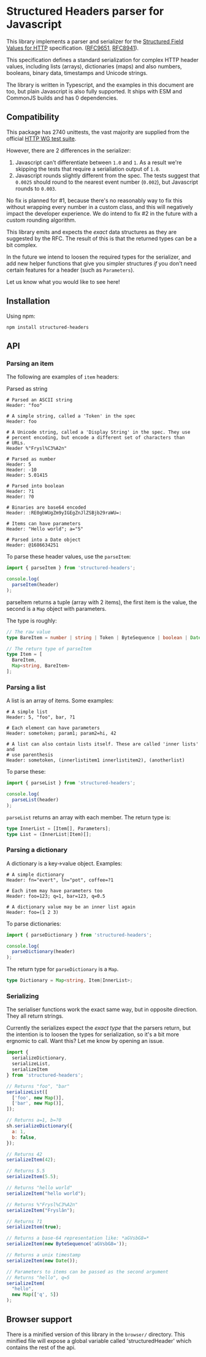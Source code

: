 Structured Headers parser for Javascript
========================================

This library implements a parser and serializer for the [Structured Field Values for HTTP][2]
specification. ([RFC9651][3], [RFC8941][1]).

This specification defines a standard serialization for complex HTTP header
values, including lists (arrays), dictionaries (maps) and also numbers,
booleans, binary data, timestamps and Unicode strings.

The library is written in Typescript, and the examples in this document are
too, but plain Javascript is also fully supported. It ships with ESM and
CommonJS builds and has 0 dependencies.

Compatibility
-------------

This package has 2740 unittests, the vast majority are supplied from the
official [HTTP WG test suite][2].

However, there are 2 differences in the serializer:

1. Javascript can't differentiate between `1.0` and `1`. As a result we're
   skipping the tests that require a serialiation output of `1.0`.
2. Javascript rounds slightly different from the spec. The tests suggest that
   `0.0025` should round to the nearest event number (`0.002`), but Javascript
   rounds to `0.003`.

No fix is planned for #1, because there's no reasonably way to fix this
without wrapping every number in a custom class, and this will negatively
impact the developer experience. We do intend to fix #2 in the future with a
custom rounding algorithm.

This library emits and expects the _exact_ data structures as they are
suggested by the RFC. The result of this is that the returned types can be
a bit complex.

In the future we intend to loosen the required types for the serializer, and
add new helper functions that give you simpler structures _if_ you don't need
certain features for a header (such as `Parameters`).

Let us know what you would like to see here!

Installation
------------

Using npm:

```
npm install structured-headers
```

API
---

### Parsing an item

The following are examples of `item` headers:

Parsed as string

```
# Parsed an ASCII string
Header: "foo"

# A simple string, called a 'Token' in the spec
Header: foo

# A Unicode string, called a 'Display String' in the spec. They use
# percent encoding, but encode a different set of characters than
# URLs.
Header %"Frysl%C3%A2n"

# Parsed as number
Header: 5
Header: -10
Header: 5.01415

# Parsed into boolean
Header: ?1
Header: ?0

# Binaries are base64 encoded
Header: :RE0gbWUgZm9yIGEgZnJlZSBjb29raWU=:

# Items can have parameters
Header: "Hello world"; a="5"

# Parsed into a Date object
Header: @1686634251
```

To parse these header values, use the `parseItem`:

```typescript
import { parseItem } from 'structured-headers';

console.log(
  parseItem(header)
);
```

parseItem returns a tuple (array with 2 items), the first item is the value,
the second is a `Map` object with parameters.

The type is roughly:

```typescript
// The raw value
type BareItem = number | string | Token | ByteSequence | boolean | Date | DisplayString;

// The return type of parseItem
type Item = [
  BareItem,
  Map<string, BareItem>
];
```

### Parsing a list

A list is an array of items. Some examples:

```
# A simple list
Header: 5, "foo", bar, ?1

# Each element can have parameters
Header: sometoken; param1; param2=hi, 42

# A list can also contain lists itself. These are called 'inner lists' and
# use parenthesis
Header: sometoken, (innerlistitem1 innerlistitem2), (anotherlist)
```


To parse these:

```typescript
import { parseList } from 'structured-headers';

console.log(
  parseList(header)
);
```

`parseList` returns an array with each member. The return type is:

```typescript
type InnerList = [Item[], Parameters];
type List = (InnerList|Item)[];
```

### Parsing a dictionary

A dictionary is a key->value object. Examples:

```
# A simple dictionary
Header: fn="evert", ln="pot", coffee=?1

# Each item may have parameters too
Header: foo=123; q=1, bar=123, q=0.5

# A dictionary value may be an inner list again
Header: foo=(1 2 3)
```

To parse dictionaries:

```typescript
import { parseDictionary } from 'structured-headers';

console.log(
  parseDictionary(header)
);
```

The return type for `parseDictionary` is a `Map`.

```typescript
type Dictionary = Map<string, Item|InnerList>;
```


### Serializing

The serialiser functions work the exact same way, but in opposite direction.
They all return strings.

Currently the serializes expect the *exact type* that the parsers return, but
the intention is to loosen the types for serialization, so it's a bit more
ergnomic to call. Want this? Let me know by opening an issue.


```javascript
import {
  serializeDictionary,
  serializeList,
  serializeItem
} from 'structured-headers';

// Returns "foo", "bar"
serializeList([
  ['foo', new Map()],
  ['bar', new Map()],
]);

// Returns a=1, b=?0
sh.serializeDictionary({
  a: 1,
  b: false,
});

// Returns 42
serializeItem(42);

// Returns 5.5
serializeItem(5.5);

// Returns "hello world"
serializeItem("hello world");

// Returns %"Frysl%C3%A2n"
serializeItem("Fryslân");

// Returns ?1
serializeItem(true);

// Returns a base-64 representation like: *aGVsbG8=*
serializeItem(new ByteSequence('aGVsbG8='));

// Returns a unix timestamp
serializeItem(new Date());

// Parameters to items can be passed as the second argument
// Returns "hello", q=5
serializeItem(
  "hello",
  new Map(['q', 5])
);
```

Browser support
---------------

There is a minified version of this library in the `browser/` directory. This minified
file will expose a global variable called 'structuredHeader' which contains the rest
of the api.


[1]: https://datatracker.ietf.org/doc/html/rfc8941
[2]: https://github.com/httpwg/structured-field-tests
[3]: https://www.rfc-editor.org/rfc/rfc9651.html
